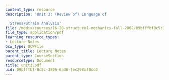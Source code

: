 ```yaml
---
content_type: resource
description: 'Unit 3: (Review of) Language of

  Stress/Strain Analysis'
file: /media/courses/16-20-structural-mechanics-fall-2002/09bfffbf0c5c38066a36fec298af0cd0_unit3.pdf
file_type: application/pdf
learning_resource_types:
- Lecture Notes
ocw_type: OCWFile
parent_title: Lecture Notes
parent_type: CourseSection
resourcetype: Document
title: unit3.pdf
uid: 09bfffbf-0c5c-3806-6a36-fec298af0cd0
---
```

